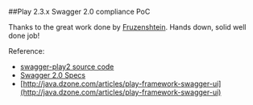 ##Play 2.3.x Swagger 2.0 compliance PoC

Thanks to the great work done by [Fruzenshtein](https://github.com/Fruzenshtein/inLaw).
Hands down, solid well done job!

Reference:

- [swagger-play2 source code](https://github.com/swagger-api/swagger-core/tree/develop_scala-2.11/modules/swagger-play2)
- [Swagger 2.0 Specs](https://github.com/swagger-api/swagger-spec/blob/master/versions/2.0.md)
- [http://java.dzone.com/articles/play-framework-swagger-ui](http://java.dzone.com/articles/play-framework-swagger-ui)

